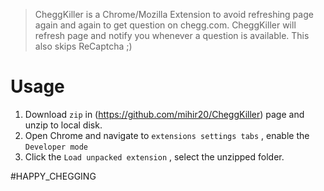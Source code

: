 
>CheggKiller is a Chrome/Mozilla Extension to avoid refreshing page again and again to get question on chegg.com. CheggKiller will refresh page and notify you whenever a question is available. This also skips ReCaptcha ;)



# Usage

1. Download `zip` in (https://github.com/mihir20/CheggKiller) page and unzip to local disk.
2. Open Chrome and navigate to `extensions settings tabs` , enable the `Developer mode`
3. Click the `Load unpacked extension` , select the unzipped folder.

#HAPPY_CHEGGING
